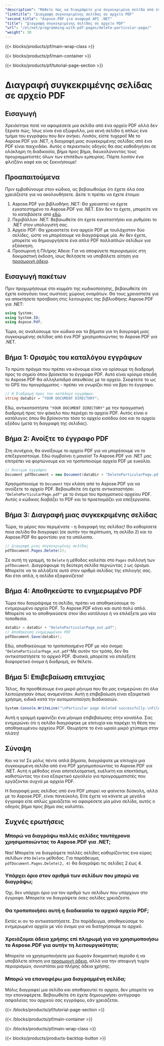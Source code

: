 ```yaml
---
"description": "Μάθετε πώς να διαγράψετε μια συγκεκριμένη σελίδα από ένα αρχείο PDF χρησιμοποιώντας το Aspose.PDF για .NET με αυτόν τον οδηγό βήμα προς βήμα."
"linktitle": "Διαγραφή συγκεκριμένης σελίδας σε αρχείο PDF"
"second_title": "Aspose.PDF για αναφορά API .NET"
"title": "Διαγραφή συγκεκριμένης σελίδας σε αρχείο PDF"
"url": "/el/net/programming-with-pdf-pages/delete-particular-page/"
"weight": 30
---
```


{{< blocks/products/pf/main-wrap-class >}}

{{< blocks/products/pf/main-container >}}

{{< blocks/products/pf/tutorial-page-section >}}

# Διαγραφή συγκεκριμένης σελίδας σε αρχείο PDF

## Εισαγωγή

Χρειάστηκε ποτέ να αφαιρέσετε μια σελίδα από ένα αρχείο PDF αλλά δεν ξέρατε πώς; Ίσως είναι ένα εξώφυλλο, μια κενή σελίδα ή απλώς ένα τμήμα του εγγράφου που δεν ανήκει. Λοιπόν, είστε τυχεροί! Με το Aspose.PDF για .NET, η διαγραφή μιας συγκεκριμένης σελίδας από ένα PDF είναι παιχνιδάκι. Αυτός ο περιεκτικός οδηγός θα σας καθοδηγήσει σε ολόκληρη τη διαδικασία, βήμα προς βήμα, διευκολύνοντας τους προγραμματιστές όλων των επιπέδων εμπειρίας. Πάρτε λοιπόν ένα φλιτζάνι καφέ και ας ξεκινήσουμε!

## Προαπαιτούμενα

Πριν εμβαθύνουμε στον κώδικα, ας βεβαιωθούμε ότι έχετε όλα όσα χρειάζεστε για να ακολουθήσετε. Δείτε τι πρέπει να έχετε έτοιμα:

1. Aspose.PDF για βιβλιοθήκη .NET: Θα χρειαστεί να έχετε εγκατεστημένο το Aspose.PDF για .NET. Εάν δεν το έχετε, μπορείτε να το κατεβάσετε από [εδώ](https://releases.aspose.com/pdf/net/).
2. Περιβάλλον .NET: Βεβαιωθείτε ότι έχετε εγκαταστήσει και ρυθμίσει το .NET στον υπολογιστή σας.
3. Αρχείο PDF: Θα χρειαστείτε ένα αρχείο PDF με τουλάχιστον δύο σελίδες, ώστε να μπορέσουμε να διαγράψουμε μία. Αν δεν έχετε, μπορείτε να δημιουργήσετε ένα απλό PDF πολλαπλών σελίδων για εξάσκηση.
4. Προσωρινή ή Πλήρης Άδεια: Για να αποφύγετε περιορισμούς στη δοκιμαστική έκδοση, ίσως θελήσετε να υποβάλετε αίτηση για [προσωρινή άδεια](https://purchase.aspose.com/temporary-license/).

## Εισαγωγή πακέτων

Πριν προχωρήσουμε στο κομμάτι της κωδικοποίησης, βεβαιωθείτε ότι έχετε εισαγάγει τους σωστούς χώρους ονομάτων. Θα τους χρειαστείτε για να αποκτήσετε πρόσβαση στις λειτουργίες της βιβλιοθήκης Aspose.PDF για .NET:

```csharp
using System;
using System.IO;
using Aspose.Pdf;
```

Τώρα, ας αναλύσουμε τον κώδικα και τα βήματα για τη διαγραφή μιας συγκεκριμένης σελίδας από ένα PDF χρησιμοποιώντας το Aspose.PDF για .NET.

## Βήμα 1: Ορισμός του καταλόγου εγγράφων

Το πρώτο πράγμα που πρέπει να κάνουμε είναι να ορίσουμε τη διαδρομή προς το σημείο όπου βρίσκεται το έγγραφο PDF. Αυτό είναι κρίσιμο επειδή το Aspose.PDF θα αλληλεπιδρά απευθείας με το αρχείο. Σκεφτείτε το ως το GPS του προγράμματος - πρέπει να γνωρίζει πού να βρει το έγγραφο.

```csharp
// Η διαδρομή προς τον κατάλογο εγγράφων.
string dataDir = "YOUR DOCUMENT DIRECTORY";
```

Εδώ, αντικαταστήστε `"YOUR DOCUMENT DIRECTORY"` με την πραγματική διαδρομή προς τον φάκελο που περιέχει το αρχείο PDF. Αυτός είναι ο κατάλογος όπου θα βρίσκονται τόσο το αρχείο εισόδου όσο και το αρχείο εξόδου (μετά τη διαγραφή της σελίδας).

## Βήμα 2: Ανοίξτε το έγγραφο PDF

Στη συνέχεια, θα ανοίξουμε το αρχείο PDF για να μπορέσουμε να το επεξεργαστούμε. Εδώ συμβαίνει η μαγεία! Το Aspose.PDF για .NET μας επιτρέπει να φορτώνουμε και να τροποποιούμε αρχεία PDF με ευκολία.

```csharp
// Άνοιγμα εγγράφου
Document pdfDocument = new Document(dataDir + "DeleteParticularPage.pdf");
```


Χρησιμοποιούμε το `Document` την κλάση από το Aspose.PDF για να ανοίξετε το αρχείο PDF. Βεβαιωθείτε ότι έχετε αντικαταστήσει `"DeleteParticularPage.pdf"` με το όνομα του πραγματικού αρχείου PDF. Αυτός ο κώδικας διαβάζει το PDF και το προετοιμάζει για επεξεργασία.

## Βήμα 3: Διαγραφή μιας συγκεκριμένης σελίδας

Τώρα, το μέρος που περιμένατε - η διαγραφή της σελίδας! Θα καθορίσετε ποια σελίδα θα διαγραφεί (σε αυτήν την περίπτωση, τη σελίδα 2) και το Aspose.PDF θα φροντίσει για τα υπόλοιπα.

```csharp
// Διαγραφή μιας συγκεκριμένης σελίδας
pdfDocument.Pages.Delete(2);
```


Σε αυτή τη γραμμή, το `Delete` η μέθοδος καλείται στο `Pages` συλλογή των `pdfDocument`. Διαγράφουμε τη δεύτερη σελίδα περνώντας `2` ως όρισμα. Μπορείτε να το αλλάξετε αυτό στον αριθμό σελίδας της επιλογής σας. Και έτσι απλά, η σελίδα εξαφανίζεται!

## Βήμα 4: Αποθηκεύστε το ενημερωμένο PDF

Τώρα που διαγράψαμε τη σελίδα, πρέπει να αποθηκεύσουμε το ενημερωμένο αρχείο PDF. Το Aspose.PDF κάνει και αυτό πολύ απλό. Μπορείτε να το αποθηκεύσετε στον ίδιο κατάλογο ή να επιλέξετε μια νέα τοποθεσία.

```csharp
dataDir = dataDir + "DeleteParticularPage_out.pdf";
// Αποθήκευση ενημερωμένου PDF
pdfDocument.Save(dataDir);
```


Εδώ, αποθηκεύουμε το τροποποιημένο PDF με νέο όνομα: `"DeleteParticularPage_out.pdf"`Με αυτόν τον τρόπο, δεν θα αντικαταστήσετε το αρχικό PDF. Φυσικά, μπορείτε να επιλέξετε διαφορετικό όνομα ή διαδρομή, αν θέλετε.

## Βήμα 5: Επιβεβαίωση επιτυχίας

Τέλος, θα προσθέσουμε ένα μικρό μήνυμα που θα μας ενημερώνει ότι όλα λειτούργησαν όπως αναμενόταν. Αυτή η επιβεβαίωση είναι εξαιρετικά χρήσιμη, ειδικά κατά την αυτοματοποίηση διαδικασιών.

```csharp
System.Console.WriteLine("\nParticular page deleted successfully.\nFile saved at " + dataDir);
```


Αυτή η γραμμή εμφανίζει ένα μήνυμα επιβεβαίωσης στην κονσόλα. Σας ενημερώνει ότι η σελίδα διαγράφηκε με επιτυχία και παρέχει τη θέση του αποθηκευμένου αρχείου PDF. Θεωρήστε το ένα ωραίο μικρό χτύπημα στην πλάτη!

## Σύναψη

Και να το! Σε μόλις πέντε απλά βήματα, διαγράψατε με επιτυχία μια συγκεκριμένη σελίδα από ένα PDF χρησιμοποιώντας το Aspose.PDF για .NET. Αυτή η μέθοδος είναι αποτελεσματική, ευέλικτη και επεκτάσιμη, καθιστώντας την ένα εξαιρετικό εργαλείο για προγραμματιστές που εργάζονται συχνά με αρχεία PDF.

Η διαγραφή μιας σελίδας από ένα PDF μπορεί να φαίνεται δύσκολη, αλλά με το Aspose.PDF, είναι πανεύκολη. Είτε έχετε να κάνετε με μεγάλα έγγραφα είτε απλώς χρειάζεται να αφαιρέσετε μία μόνο σελίδα, αυτός ο οδηγός βήμα προς βήμα σας καλύπτει.

## Συχνές ερωτήσεις

### Μπορώ να διαγράψω πολλές σελίδες ταυτόχρονα χρησιμοποιώντας το Aspose.PDF για .NET;
Ναι! Μπορείτε να διαγράψετε πολλές σελίδες καθορίζοντας ένα εύρος σελίδων στο `Delete` μέθοδος. Για παράδειγμα, `pdfDocument.Pages.Delete(2, 4)` θα διαγράψει τις σελίδες 2 έως 4.

### Υπάρχει όριο στον αριθμό των σελίδων που μπορώ να διαγράψω;
Όχι, δεν υπάρχει όριο για τον αριθμό των σελίδων που υπάρχουν στο έγγραφο. Μπορείτε να διαγράψετε όσες σελίδες χρειάζεστε.

### Θα τροποποιήσει αυτή η διαδικασία το αρχικό αρχείο PDF;
Εκτός κι αν το αντικαταστήσετε. Στο παράδειγμα, αποθηκεύσαμε το ενημερωμένο αρχείο με νέο όνομα για να διατηρήσουμε το αρχικό.

### Χρειάζομαι άδεια χρήσης επί πληρωμή για να χρησιμοποιήσω το Aspose.PDF για αυτήν τη λειτουργικότητα;
Μπορείτε να χρησιμοποιήσετε μια δωρεάν δοκιμαστική περίοδο ή να υποβάλετε αίτηση για [προσωρινή άδεια](https://purchase.aspose.com/temporary-license/), αλλά για την αποφυγή τυχόν περιορισμών, συνιστάται μια πλήρης άδεια χρήσης.

### Μπορώ να επαναφέρω μια διαγραμμένη σελίδα;
Μόλις διαγραφεί μια σελίδα και αποθηκευτεί το αρχείο, δεν μπορείτε να την επαναφέρετε. Βεβαιωθείτε ότι έχετε δημιουργήσει αντίγραφο ασφαλείας του αρχικού σας εγγράφου, εάν χρειάζεται.

{{< /blocks/products/pf/tutorial-page-section >}}

{{< /blocks/products/pf/main-container >}}

{{< /blocks/products/pf/main-wrap-class >}}

{{< blocks/products/products-backtop-button >}}